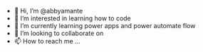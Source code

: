 - 👋 Hi, I’m @abbyamante
- 👀 I’m interested in learning how to code
- 🌱 I’m currently learning power apps and power automate flow
- 💞️ I’m looking to collaborate on 
- 📫 How to reach me ...

<!---
abbyamante/abbyamante is a ✨ special ✨ repository because its `README.md` (this file) appears on your GitHub profile.
You can click the Preview link to take a look at your changes.
--->
